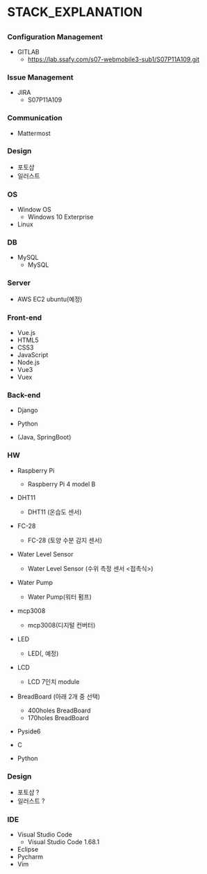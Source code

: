 # STACK_EXPLANATION

## 

### Configuration Management

- GITLAB
  - https://lab.ssafy.com/s07-webmobile3-sub1/S07P11A109.git



### Issue Management

- JIRA
  - S07P11A109



### Communication

- Mattermost



### Design

- 포토샵
- 일러스트



### OS

- Window OS
  - Windows 10 Exterprise
- Linux



### DB

- MySQL
  - MySQL



### Server

- AWS EC2 ubuntu(예정)



### Front-end

- Vue.js
- HTML5
- CSS3
- JavaScript
- Node.js
- Vue3
- Vuex



### Back-end

- Django

- Python
- (Java, SpringBoot)

### HW

- Raspberry Pi
  - Raspberry Pi 4 model B

- DHT11
  - DHT11 (온습도 센서)
- FC-28
  - FC-28 (토양 수분 감지 센서)
- Water Level Sensor
  - Water Level Sensor (수위 측정 센서 <접촉식>)
- Water Pump
  - Water Pump(워터 펌프)
- mcp3008
  - mcp3008(디지털 컨버터)
- LED
  - LED(<RED>, <Blue> 예정)
- LCD
  - LCD 7인치 module
- BreadBoard (아래 2개 중 선택)
  - 400holes BreadBoard
  - 170holes BreadBoard
-  Pyside6
-  C
-  Python



### Design

- 포토샵 ?
- 일러스트 ?



### IDE

- Visual Studio Code
  - Visual Studio Code 1.68.1
- Eclipse
- Pycharm
- Vim



